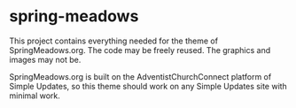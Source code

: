 spring-meadows
==============

This project contains everything needed for the theme of SpringMeadows.org. The code may be freely reused. The graphics and images may not be.

SpringMeadows.org is built on the AdventistChurchConnect platform of Simple Updates, so this theme should work on any Simple Updates site with minimal work.
